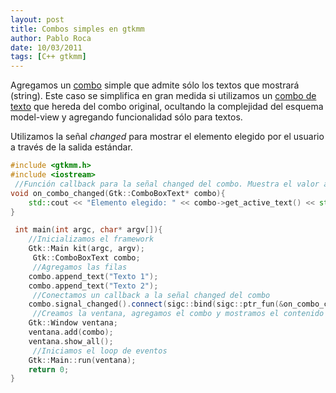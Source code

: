 ```yaml
---
layout: post
title: Combos simples en gtkmm
author: Pablo Roca
date: 10/03/2011
tags: [C++ gtkmm]
---
```

Agregamos un [combo](http://library.gnome.org/devel/gtkmm-tutorial/stable/sec-combobox.html) simple que admite sólo los textos que mostrará (string). Este caso se simplifica en gran medida si utilizamos un [combo de texto](http://library.gnome.org/devel/gtkmm-tutorial/stable/sec-comboboxtext.html) que hereda del combo original, ocultando la complejidad del esquema model-view y agregando funcionalidad sólo para textos.

Utilizamos la señal *changed* para mostrar el elemento elegido por el usuario a través de la salida estándar.

```cpp
#include <gtkmm.h>
#include <iostream>
 //Función callback para la señal changed del combo. Muestra el valor actual por salida estándar
void on_combo_changed(Gtk::ComboBoxText* combo){
    std::cout << "Elemento elegido: " << combo->get_active_text() << std::endl;
}

 int main(int argc, char* argv[]){
    //Inicializamos el framework
    Gtk::Main kit(argc, argv);
     Gtk::ComboBoxText combo;
     //Agregamos las filas
    combo.append_text("Texto 1");
    combo.append_text("Texto 2");
     //Conectamos un callback a la señal changed del combo
    combo.signal_changed().connect(sigc::bind(sigc::ptr_fun(&on_combo_changed), &combo));
     //Creamos la ventana, agregamos el combo y mostramos el contenido
    Gtk::Window ventana;
    ventana.add(combo);
    ventana.show_all();
     //Iniciamos el loop de eventos
    Gtk::Main::run(ventana);
    return 0;
}
```
